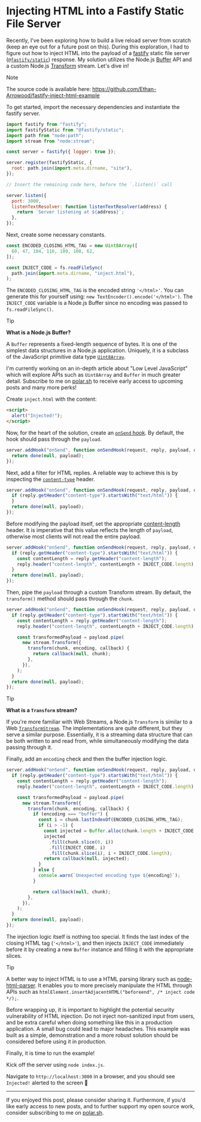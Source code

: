# Injecting HTML into a Fastify Static File Server

Recently, I've been exploring how to build a live reload server from scratch (keep an eye out for a future post on this). During this exploration, I had to figure out how to inject HTML into the payload of a [fastify](https://fastify.dev) static file server ([`@fastify/static`](https://github.com/fastify/fastify-static)) response. My solution utilizes the Node.js [Buffer](https://nodejs.org/api/buffer.html) API and a custom Node.js [Transform](https://nodejs.org/api/stream.html#class-streamtransform) stream. Let's dive in!

> [!Note]
>
> The source code is available here: https://github.com/Ethan-Arrowood/fastify-inject-html-example

To get started, import the necessary dependencies and instantiate the fastify server.

```js
import fastify from "fastify";
import fastifyStatic from "@fastify/static";
import path from "node:path";
import stream from "node:stream";

const server = fastify({ logger: true });

server.register(fastifyStatic, {
  root: path.join(import.meta.dirname, "site"),
});

// Insert the remaining code here, before the `.listen()` call

server.listen({
  port: 3000,
  listenTextResolver: function listenTextResolver(address) {
    return `Server listening at ${address}`;
  },
});
```

Next, create some necessary constants.

```js
const ENCODED_CLOSING_HTML_TAG = new Uint8Array([
  60, 47, 104, 116, 109, 108, 62,
]);

const INJECT_CODE = fs.readFileSync(
  path.join(import.meta.dirname, "inject.html"),
);
```

The `ENCODED_CLOSING_HTML_TAG` is the encoded string `'</html>'`. You can generate this for yourself using: `new TextEncoder().encode('</html>')`. The `INJECT_CODE` variable is a Node.js Buffer since no encoding was passed to `fs.readFileSync()`.

> [!Tip]
>
> **What is a Node.js Buffer?**
>
> A `Buffer` represents a fixed-length sequence of bytes. It is one of the simplest data structures in a Node.js application. Uniquely, it is a subclass of the JavaScript primitive data type [`Uint8Array`](https://developer.mozilla.org/en-US/docs/Web/JavaScript/Reference/Global_Objects/Uint8Array).
>
> I'm currently working on an in-depth article about "Low Level JavaScript" which will explore APIs such as `Uint8Array` and `Buffer` in much greater detail. Subscribe to me on [polar.sh](https://polar.sh/Ethan-Arrowood/subscriptions) to receive early access to upcoming posts and many more perks!

Create `inject.html` with the content:

```html
<script>
  alert("Injected!");
</script>
```

Now, for the heart of the solution, create an [`onSend` hook](https://fastify.dev/docs/latest/Reference/Hooks/#onsend). By default, the hook should pass through the `payload`.

```js
server.addHook("onSend", function onSendHook(request, reply, payload, done) {
  return done(null, payload);
});
```

Next, add a filter for HTML replies. A reliable way to achieve this is by inspecting the [`content-type`](https://developer.mozilla.org/en-US/docs/Web/HTTP/Headers/Content-Type) header.

```js
server.addHook("onSend", function onSendHook(request, reply, payload, done) {
  if (reply.getHeader("content-type").startsWith("text/html")) {
  }
  return done(null, payload);
});
```

Before modifying the payload itself, set the appropriate [content-length](https://developer.mozilla.org/en-US/docs/Web/HTTP/Headers/Content-Length) header. It is imperative that this value reflects the length of `payload`, otherwise most clients will not read the entire payload.

```js
server.addHook("onSend", function onSendHook(request, reply, payload, done) {
  if (reply.getHeader("content-type").startsWith("text/html")) {
    const contentLength = reply.getHeader("content-length");
    reply.header("content-length", contentLength + INJECT_CODE.length);
  }
  return done(null, payload);
});
```

Then, pipe the `payload` through a custom Transform stream. By default, the `transform()` method should pass through the `chunk`.

```js
server.addHook("onSend", function onSendHook(request, reply, payload, done) {
  if (reply.getHeader("content-type").startsWith("text/html")) {
    const contentLength = reply.getHeader("content-length");
    reply.header("content-length", contentLength + INJECT_CODE.length);

    const transformedPayload = payload.pipe(
      new stream.Transform({
        transform(chunk, encoding, callback) {
          return callback(null, chunk);
        },
      }),
    );
  }
  return done(null, payload);
});
```

> [!TIP]
>
> **What is a `Transform` stream?**
>
> If you're more familiar with Web Streams, a Node.js `Transform` is similar to a Web [`TransformStream`](https://developer.mozilla.org/en-US/docs/Web/API/TransformStream). The implementations are quite different, but they serve a similar purpose. Essentially, it is a streaming data structure that can be both written to and read from, while simultaneously modifying the data passing through it.

Finally, add an `encoding` check and then the buffer injection logic.

```js
server.addHook("onSend", function onSendHook(request, reply, payload, done) {
  if (reply.getHeader("content-type").startsWith("text/html")) {
    const contentLength = reply.getHeader("content-length");
    reply.header("content-length", contentLength + INJECT_CODE.length);

    const transformedPayload = payload.pipe(
      new stream.Transform({
        transform(chunk, encoding, callback) {
          if (encoding === "buffer") {
            const i = chunk.lastIndexOf(ENCODED_CLOSING_HTML_TAG);
            if (i > -1) {
              const injected = Buffer.alloc(chunk.length + INJECT_CODE.length);
              injected
                .fill(chunk.slice(0, i))
                .fill(INJECT_CODE, i)
                .fill(chunk.slice(i), i + INJECT_CODE.length);
              return callback(null, injected);
            }
          } else {
            console.warn(`Unexpected encoding type ${encoding}`);
          }

          return callback(null, chunk);
        },
      }),
    );
  }
  return done(null, payload);
});
```

The injection logic itself is nothing too special. It finds the last index of the closing HTML tag (`'</html>'`), and then injects `INJECT_CODE` immediately before it by creating a new `Buffer` instance and filling it with the appropriate slices.

> [!Tip]
>
> A better way to inject HTML is to use a HTML parsing library such as [node-html-parser](https://www.npmjs.com/package/node-html-parser). It enables you to more precisely manipulate the HTML through APIs such as `htmlElement.insertAdjacentHTML("beforeend", /* inject code */);`.

Before wrapping up, it is important to highlight the potential security vulnerability of HTML injection. Do not inject non-sanitized input from users, and be extra careful when doing something like this in a production application. A small bug could lead to major headaches. This example was built as a simple, demonstration and a more robust solution should be considered before using it in production.

Finally, it is time to run the example!

Kick off the server using `node index.js`.

Navigate to `http://localhost:3000` in a browser, and you should see `Injected!` alerted to the screen 🎉

---

If you enjoyed this post, please consider sharing it. Furthermore, if you'd like early access to new posts, and to further support my open source work, consider subscribing to me on [polar.sh](https://polar.sh/Ethan-Arrowood/subscriptions).

